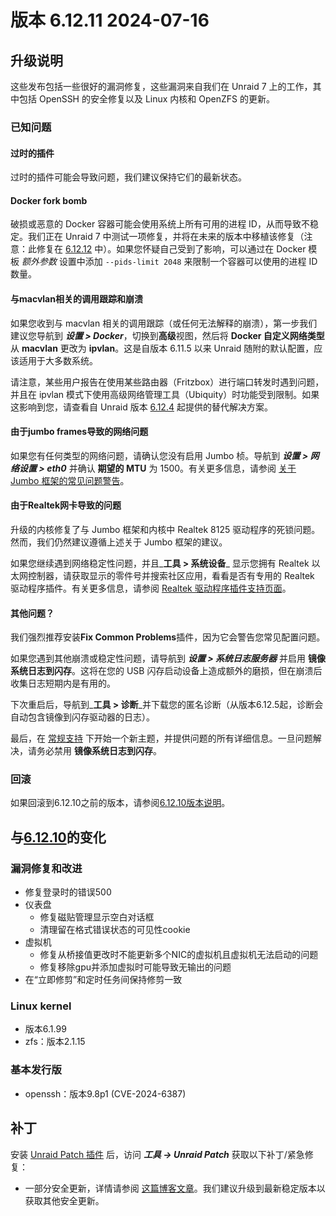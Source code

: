 # 版本 6.12.11 2024-07-16

## 升级说明

这些发布包括一些很好的漏洞修复，这些漏洞来自我们在 Unraid 7 上的工作，其中包括 OpenSSH 的安全修复以及 Linux 内核和 OpenZFS 的更新。

### 已知问题

#### 过时的插件

过时的插件可能会导致问题，我们建议保持它们的最新状态。

#### Docker fork bomb

破损或恶意的 Docker 容器可能会使用系统上所有可用的进程 ID，从而导致不稳定。我们正在 Unraid 7 中测试一项修复，并将在未来的版本中移植该修复（注意：此修复在 [6.12.12](6.12.12.md) 中）。如果您怀疑自己受到了影响，可以通过在 Docker 模板 *额外参数* 设置中添加 `--pids-limit 2048` 来限制一个容器可以使用的进程 ID 数量。

#### 与macvlan相关的调用跟踪和崩溃

如果您收到与 macvlan 相关的调用跟踪（或任何无法解释的崩溃），第一步我们建议您导航到 ***设置 > Docker***，切换到**高级**视图，然后将 **Docker 自定义网络类型** 从 **macvlan** 更改为 **ipvlan**。这是自版本 6.11.5 以来 Unraid 随附的默认配置，应该适用于大多数系统。

请注意，某些用户报告在使用某些路由器（Fritzbox）进行端口转发时遇到问题，并且在 ipvlan 模式下使用高级网络管理工具（Ubiquity）时功能受到限制。如果这影响到您，请查看自 Unraid 版本 [6.12.4](6.12.4.md#fix-for-macvlan-call-traces) 起提供的替代解决方案。

#### 由于jumbo frames导致的网络问题

如果您有任何类型的网络问题，请确认您没有启用 Jumbo 桢。导航到 ***设置 > 网络设置 > eth0*** 并确认 **期望的 MTU** 为 1500。有关更多信息，请参阅 [关于 Jumbo 框架的常见问题警告](https://forums.unraid.net/topic/120220-fix-common-problems-more-information/page/2/#comment-1167702)。

#### 由于Realtek网卡导致的问题

升级的内核修复了与 Jumbo 框架和内核中 Realtek 8125 驱动程序的死锁问题。然而，我们仍然建议遵循上述关于 Jumbo 框架的建议。

如果您继续遇到网络稳定性问题，并且\_**工具 > 系统设备**\_ 显示您拥有 Realtek 以太网控制器，请获取显示的零件号并搜索社区应用，看看是否有专用的 Realtek 驱动程序插件。有关更多信息，请参阅 [Realtek 驱动程序插件支持页面](https://forums.unraid.net/topic/141349-plugin-realtek-r8125-r8168-and-r81526-drivers/)。

#### 其他问题？

我们强烈推荐安装**Fix Common Problems**插件，因为它会警告您常见配置问题。

如果您遇到其他崩溃或稳定性问题，请导航到 ***设置 > 系统日志服务器*** 并启用 **镜像系统日志到闪存**。这将在您的 USB 闪存启动设备上造成额外的磨损，但在崩溃后收集日志短期内是有用的。

下次重启后，导航到\_**工具 > 诊断**\_并下载您的匿名诊断（从版本6.12.5起，诊断会自动包含镜像到闪存驱动器的日志）。

最后，在 [常规支持](https://forums.unraid.net/forum/55-general-support/) 下开始一个新主题，并提供问题的所有详细信息。一旦问题解决，请务必禁用 **镜像系统日志到闪存**。

### 回滚

如果回滚到6.12.10之前的版本，请参阅[6.12.10版本说明](6.12.10.md#rolling-back)。

## 与[6.12.10](6.12.10.md)的变化

### 漏洞修复和改进

- 修复登录时的错误500
- 仪表盘
  - 修复磁贴管理显示空白对话框
  - 清理留在格式错误状态的可见性cookie
- 虚拟机
  - 修复从桥接值更改时不能更新多个NIC的虚拟机且虚拟机无法启动的问题
  - 修复移除gpu并添加虚拟时可能导致无输出的问题
- 在“立即修剪”和定时任务间保持修剪一致

### Linux kernel

- 版本6.1.99
- zfs：版本2.1.15

### 基本发行版

- openssh：版本9.8p1 (CVE-2024-6387)

## 补丁

安装 [Unraid Patch 插件](https://forums.unraid.net/topic/185560-unraid-patch-plugin/) 后，访问 ***工具 → Unraid Patch*** 获取以下补丁/紧急修复：

- 一部分安全更新，详情请参阅 [这篇博客文章](https://unraid.net/blog/cvd)。我们建议升级到最新稳定版本以获取其他安全更新。
